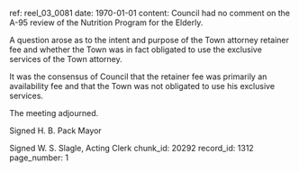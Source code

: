 ref: reel_03_0081
date: 1970-01-01
content: Council had no comment on the A-95 review of the Nutrition Program for the Elderly.

A question arose as to the intent and purpose of the Town attorney retainer fee and whether the Town was in fact obligated to use the exclusive services of the Town attorney.

It was the consensus of Council that the retainer fee was primarily an availability fee and that the Town was not obligated to use his exclusive services.

The meeting adjourned.

Signed H. B. Pack Mayor

Signed W. S. Slagle, Acting Clerk
chunk_id: 20292
record_id: 1312
page_number: 1

